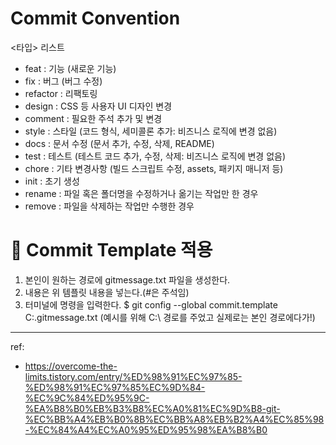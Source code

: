 
# Commit Convention
   <타입> 리스트
-   feat        : 기능 (새로운 기능)
-   fix         : 버그 (버그 수정)
-   refactor    : 리팩토링
-   design      : CSS 등 사용자 UI 디자인 변경
-   comment     : 필요한 주석 추가 및 변경
-   style       : 스타일 (코드 형식, 세미콜론 추가: 비즈니스 로직에 변경 없음)
-   docs        : 문서 수정 (문서 추가, 수정, 삭제, README)
-   test        : 테스트 (테스트 코드 추가, 수정, 삭제: 비즈니스 로직에 변경 없음)
-   chore       : 기타 변경사항 (빌드 스크립트 수정, assets, 패키지 매니저 등)
-   init        : 초기 생성
-   rename      : 파일 혹은 폴더명을 수정하거나 옮기는 작업만 한 경우
-   remove      : 파일을 삭제하는 작업만 수행한 경우





# 🌴 Commit Template 적용

1. 본인이 원하는 경로에 gitmessage.txt 파일을 생성한다.
2. 내용은 위 템플릿 내용을 넣는다.(#은 주석임)
3. 터미널에 명령을 입력한다.
   $ git config --global commit.template C:\.gitmessage.txt (예시를 위해 C:\ 경로를 주었고 실제로는 본인 경로에다가!)

---

ref:

- https://overcome-the-limits.tistory.com/entry/%ED%98%91%EC%97%85-%ED%98%91%EC%97%85%EC%9D%84-%EC%9C%84%ED%95%9C-%EA%B8%B0%EB%B3%B8%EC%A0%81%EC%9D%B8-git-%EC%BB%A4%EB%B0%8B%EC%BB%A8%EB%B2%A4%EC%85%98-%EC%84%A4%EC%A0%95%ED%95%98%EA%B8%B0